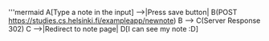 '''mermaid
    A[Type a note in the input] -->|Press save button| B(POST https://studies.cs.helsinki.fi/exampleapp/newnote)
    B --> C(Server Response 302)
    C -->|Redirect to note page| D[I can see my note :D]
